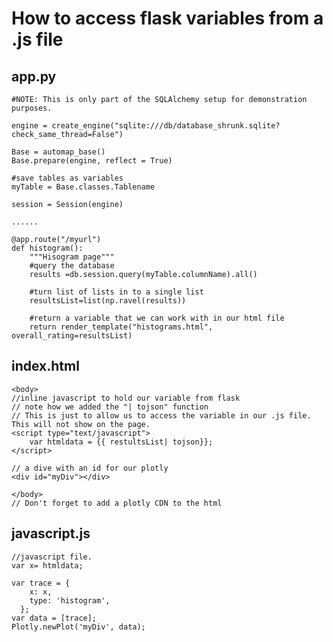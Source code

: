 # How to access flask variables from a .js file
## app.py
    #NOTE: This is only part of the SQLAlchemy setup for demonstration purposes. 
    
    engine = create_engine("sqlite:///db/database_shrunk.sqlite?check_same_thread=False")
    
    Base = automap_base()
    Base.prepare(engine, reflect = True)

    #save tables as variables
    myTable = Base.classes.Tablename
    
    session = Session(engine)
    
    ......
    
    @app.route("/myurl")
    def histogram():
        """Hisogram page"""
        #query the database
        results =db.session.query(myTable.columnName).all()
        
        #turn list of lists in to a single list
        resultsList=list(np.ravel(results))
        
        #return a variable that we can work with in our html file
        return render_template("histograms.html", overall_rating=resultsList)

## index.html
    <body>
    //inline javascript to hold our variable from flask
    // note how we added the "| tojson" function
    // This is just to allow us to access the variable in our .js file. This will not show on the page. 
    <script type="text/javascript">
        var htmldata = {{ restultsList| tojson}};
    </script>
  
    // a dive with an id for our plotly 
    <div id="myDiv"></div>
    
    </body>
    // Don't forget to add a plotly CDN to the html
## javascript.js
    //javascript file. 
    var x= htmldata;

    var trace = {
        x: x,
        type: 'histogram',
      };
    var data = [trace];
    Plotly.newPlot('myDiv', data);


    
    
